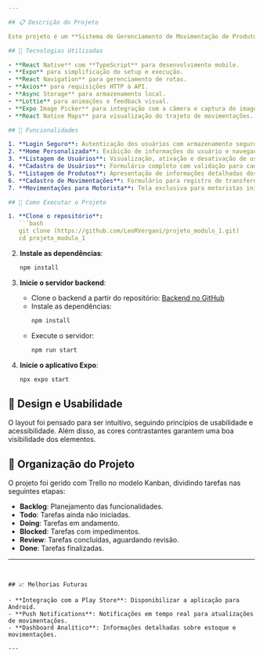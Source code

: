 ```yaml
---

## 📋 Descrição do Projeto

Este projeto é um **Sistema de Gerenciamento de Movimentação de Produtos** desenvolvido para uma rede de farmácias, com o objetivo de simplificar e centralizar o controle de produtos entre as filiais da empresa. A aplicação foi construída utilizando **React Native com TypeScript** e **Expo** e oferece uma interface intuitiva para gerenciar estoques, além de permitir um gerenciamento mais eficiente de usuários e movimentações.

## 🚀 Tecnologias Utilizadas

- **React Native** com **TypeScript** para desenvolvimento mobile.
- **Expo** para simplificação do setup e execução.
- **React Navigation** para gerenciamento de rotas.
- **Axios** para requisições HTTP à API.
- **Async Storage** para armazenamento local.
- **Lottie** para animações e feedback visual.
- **Expo Image Picker** para integração com a câmera e captura de imagens.
- **React Native Maps** para visualização do trajeto de movimentações.

## 📝 Funcionalidades

1. **Login Seguro**: Autenticação dos usuários com armazenamento seguro dos dados de login.
2. **Home Personalizada**: Exibição de informações do usuário e navegação para listagem de produtos e gerenciamento de usuários.
3. **Listagem de Usuários**: Visualização, ativação e desativação de usuários, com feedback visual de status.
4. **Cadastro de Usuários**: Formulário completo com validação para cadastro de novos usuários.
5. **Listagem de Produtos**: Apresentação de informações detalhadas dos produtos, incluindo pesquisa e filtragem.
6. **Cadastro de Movimentações**: Formulário para registro de transferências entre filiais.
7. **Movimentações para Motorista**: Tela exclusiva para motoristas iniciarem ou finalizarem entregas, com integração de câmera e mapas.

## 🔧 Como Executar o Projeto

1. **Clone o repositório**:
   ```bash
   git clone (https://github.com/LeoRVergani/projeto_modulo_1.git)
   cd projeto_modulo_1
   ```

2. **Instale as dependências**:
   ```bash
   npm install
   ```

3. **Inicie o servidor backend**:
   - Clone o backend a partir do repositório: [Backend no GitHub](https://github.com/DEVinHouse-Clamed-V3/template_m1)
   - Instale as dependências:
     ```bash
     npm install
     ```
   - Execute o servidor:
     ```bash
     npm run start
     ```

4. **Inicie o aplicativo Expo**:
   ```bash
   npx expo start
   ```

## 🎨 Design e Usabilidade

O layout foi pensado para ser intuitivo, seguindo princípios de usabilidade e acessibilidade. Além disso, as cores contrastantes garantem uma boa visibilidade dos elementos.

## 🔄 Organização do Projeto

O projeto foi gerido com Trello no modelo Kanban, dividindo tarefas nas seguintes etapas:
- **Backlog**: Planejamento das funcionalidades.
- **Todo**: Tarefas ainda não iniciadas.
- **Doing**: Tarefas em andamento.
- **Blocked**: Tarefas com impedimentos.
- **Review**: Tarefas concluídas, aguardando revisão.
- **Done**: Tarefas finalizadas.

---
```


## 📈 Melhorias Futuras

- **Integração com a Play Store**: Disponibilizar a aplicação para Android.
- **Push Notifications**: Notificações em tempo real para atualizações de movimentações.
- **Dashboard Analítico**: Informações detalhadas sobre estoque e movimentações.

---

